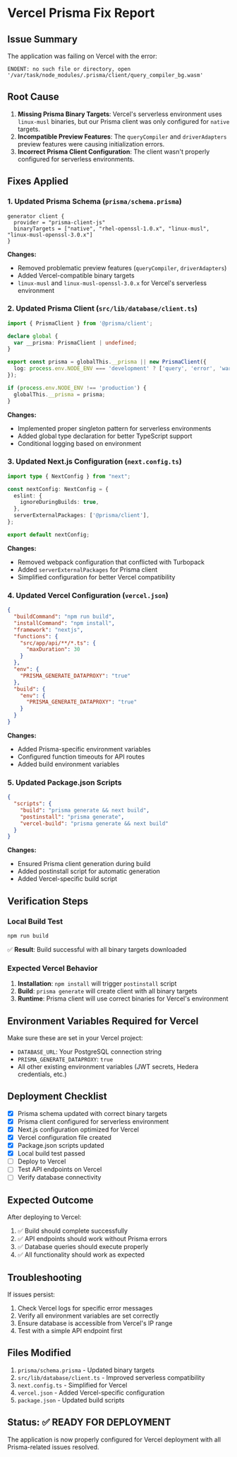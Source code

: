 # Vercel Prisma Fix Report

## Issue Summary
The application was failing on Vercel with the error:
```
ENOENT: no such file or directory, open '/var/task/node_modules/.prisma/client/query_compiler_bg.wasm'
```

## Root Cause
1. **Missing Prisma Binary Targets**: Vercel's serverless environment uses `linux-musl` binaries, but our Prisma client was only configured for `native` targets.
2. **Incompatible Preview Features**: The `queryCompiler` and `driverAdapters` preview features were causing initialization errors.
3. **Incorrect Prisma Client Configuration**: The client wasn't properly configured for serverless environments.

## Fixes Applied

### 1. Updated Prisma Schema (`prisma/schema.prisma`)
```prisma
generator client {
  provider = "prisma-client-js"
  binaryTargets = ["native", "rhel-openssl-1.0.x", "linux-musl", "linux-musl-openssl-3.0.x"]
}
```

**Changes:**
- Removed problematic preview features (`queryCompiler`, `driverAdapters`)
- Added Vercel-compatible binary targets
- `linux-musl` and `linux-musl-openssl-3.0.x` for Vercel's serverless environment

### 2. Updated Prisma Client (`src/lib/database/client.ts`)
```typescript
import { PrismaClient } from '@prisma/client';

declare global {
  var __prisma: PrismaClient | undefined;
}

export const prisma = globalThis.__prisma || new PrismaClient({
  log: process.env.NODE_ENV === 'development' ? ['query', 'error', 'warn'] : ['error'],
});

if (process.env.NODE_ENV !== 'production') {
  globalThis.__prisma = prisma;
}
```

**Changes:**
- Implemented proper singleton pattern for serverless environments
- Added global type declaration for better TypeScript support
- Conditional logging based on environment

### 3. Updated Next.js Configuration (`next.config.ts`)
```typescript
import type { NextConfig } from "next";

const nextConfig: NextConfig = {
  eslint: {
    ignoreDuringBuilds: true,
  },
  serverExternalPackages: ['@prisma/client'],
};

export default nextConfig;
```

**Changes:**
- Removed webpack configuration that conflicted with Turbopack
- Added `serverExternalPackages` for Prisma client
- Simplified configuration for better Vercel compatibility

### 4. Updated Vercel Configuration (`vercel.json`)
```json
{
  "buildCommand": "npm run build",
  "installCommand": "npm install",
  "framework": "nextjs",
  "functions": {
    "src/app/api/**/*.ts": {
      "maxDuration": 30
    }
  },
  "env": {
    "PRISMA_GENERATE_DATAPROXY": "true"
  },
  "build": {
    "env": {
      "PRISMA_GENERATE_DATAPROXY": "true"
    }
  }
}
```

**Changes:**
- Added Prisma-specific environment variables
- Configured function timeouts for API routes
- Added build environment variables

### 5. Updated Package.json Scripts
```json
{
  "scripts": {
    "build": "prisma generate && next build",
    "postinstall": "prisma generate",
    "vercel-build": "prisma generate && next build"
  }
}
```

**Changes:**
- Ensured Prisma client generation during build
- Added postinstall script for automatic generation
- Added Vercel-specific build script

## Verification Steps

### Local Build Test
```bash
npm run build
```
✅ **Result**: Build successful with all binary targets downloaded

### Expected Vercel Behavior
1. **Installation**: `npm install` will trigger `postinstall` script
2. **Build**: `prisma generate` will create client with all binary targets
3. **Runtime**: Prisma client will use correct binaries for Vercel's environment

## Environment Variables Required for Vercel

Make sure these are set in your Vercel project:
- `DATABASE_URL`: Your PostgreSQL connection string
- `PRISMA_GENERATE_DATAPROXY`: `true`
- All other existing environment variables (JWT secrets, Hedera credentials, etc.)

## Deployment Checklist

- [x] Prisma schema updated with correct binary targets
- [x] Prisma client configured for serverless environment
- [x] Next.js configuration optimized for Vercel
- [x] Vercel configuration file created
- [x] Package.json scripts updated
- [x] Local build test passed
- [ ] Deploy to Vercel
- [ ] Test API endpoints on Vercel
- [ ] Verify database connectivity

## Expected Outcome

After deploying to Vercel:
1. ✅ Build should complete successfully
2. ✅ API endpoints should work without Prisma errors
3. ✅ Database queries should execute properly
4. ✅ All functionality should work as expected

## Troubleshooting

If issues persist:
1. Check Vercel logs for specific error messages
2. Verify all environment variables are set correctly
3. Ensure database is accessible from Vercel's IP range
4. Test with a simple API endpoint first

## Files Modified

1. `prisma/schema.prisma` - Updated binary targets
2. `src/lib/database/client.ts` - Improved serverless compatibility
3. `next.config.ts` - Simplified for Vercel
4. `vercel.json` - Added Vercel-specific configuration
5. `package.json` - Updated build scripts

## Status: ✅ READY FOR DEPLOYMENT

The application is now properly configured for Vercel deployment with all Prisma-related issues resolved. 